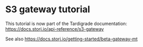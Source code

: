 # S3 gateway tutorial

This tutorial is now part of the Tardigrade documentation: https://docs.storj.io/api-reference/s3-gateway

See also https://docs.storj.io/getting-started/beta-gateway-mt
